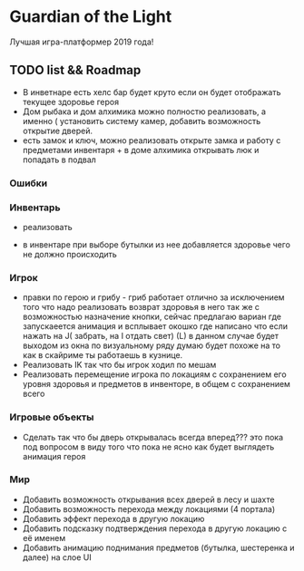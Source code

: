  # Guardian of the Light
Лучшая игра-платформер 2019 года!

## TODO list && Roadmap
- В инветнаре есть хелс бар будет круто если он будет отображать текущее здоровье героя
- Дом рыбака и дом алхимика можно полностю реализовать, а именно ( установить систему камер, добавить возможность открытие дверей.
- есть замок и ключ, можно реализовать открыте замка и работу с предметами инвентаря + в доме алхимика открывать люк и попадать в подвал


### Ошибки


### Инвентарь
- реализовать

- в инвентаре при выборе бутылки из нее добавляется здоровье чего не должно происходить

### Игрок
- правки по герою и грибу - гриб работает отлично за исключением того что надо реализовать возврат здоровья в него так же с возможностью назначение кнопки, сейчас предлагаю  вариан  где  запускаеется анимация и всплывает окошко где написано  что если нажать на J( забрать, на I отдать свет) (L) в данном случае будет выходом из окна по визуальному ряду думаю будет похоже на то как в скайриме ты работаешь в кузнице.
- Реализовать IK так что бы игрок ходил по мешам
- Реализовать перемещение игрока по локациям с сохранением его уровня здоровья и предметов в инвенторе, в общем с сохранением всего

### Игровые объекты
- Сделать так что бы дверь открывалась всегда вперед??? это пока под вопросом в виду того что пока не ясно как будет выглядеть анимация героя

### Мир

* Добавить возможность открывания всех дверей в лесу и шахте
* Добавить возможность перехода между локациями (4 портала) 
* Добавить эффект перехода в другую локацию
* Добавить подсказку подтверждения перехода в другую локацию с её именем
* Добавить анимацию поднимания предметов (бутылка, шестеренка и далее) на слое UI

